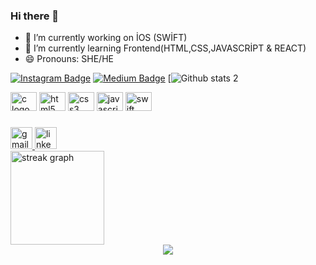 ### Hi there 👋

- 🔭 I’m currently working on İOS (SWİFT)
- 🌱 I’m currently learning Frontend(HTML,CSS,JAVASCRİPT & REACT)
- 😄 Pronouns: SHE/HE

[![Instagram Badge](https://img.shields.io/badge/-Instagram-C13584?style=flat-quare&labelColor=C13584&logo=instagram&logoColor=white&link=link)](https://www.instagram.com/avc.rumeysaa)
[![Medium Badge](https://img.shields.io/badge/-Medium-757575?style=flat-quare&labelColor=757575&logo=Medium&logoColor=white&link=link)](https://medium.com/@rumeysaavc) 
[![Github stats 2](https://github-readme-stats.vercel.app/api?username=rumeysaavc&show_icons=true&theme=radical)

<div>
  <img src="https://cdn.jsdelivr.net/gh/devicons/devicon/icons/c/c-original.svg" height="30" width="42" alt="c logo"  />
  <img src="https://cdn.jsdelivr.net/gh/devicons/devicon/icons/html5/html5-original.svg" height="30" width="42" alt="html5 logo"  />
  <img src="https://cdn.jsdelivr.net/gh/devicons/devicon/icons/css3/css3-original.svg" height="30" width="42" alt="css3 logo"  />
  <img src="https://cdn.jsdelivr.net/gh/devicons/devicon/icons/javascript/javascript-original.svg" height="30" width="42" alt="javascript logo"  />
  <img src="https://cdn.jsdelivr.net/gh/devicons/devicon/icons/swift/swift-original.svg" height="30" width="42" alt="swift logo"  />
</div>

###

<div>
  <a href="mailto:rumeysaaavcu@icloud.com" target="_blank">
    <img src="https://img.shields.io/static/v1?message=Gmail&logo=gmail&label=&color=D14836&logoColor=white&labelColor=&style=for-the-badge" height="35" alt="gmail logo"  />
  </a>
  <a href="https://linkedin.com/in/rumeysaavc" target="_blank">
    <img src="https://img.shields.io/static/v1?message=LinkedIn&logo=linkedin&label=&color=0077B5&logoColor=white&labelColor=&style=for-the-badge" height="35"<< alt="linkedin logo"  />
  </a>
</div>

<div>
  <img src="https://streak-stats.demolab.com?user=rumeysaavc&locale=en&mode=daily&theme=dracula&hide_border=false&border_radius=5" height="150" alt="streak graph"  />
</div>

<div align="center">
  <img src="https://profile-counter.glitch.me/rumeysaavc/count.svg?"  />
</div>
